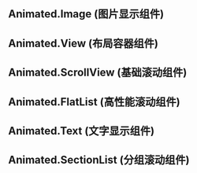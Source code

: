 ## Animated.Image (图片显示组件)

## Animated.View (布局容器组件)

## Animated.ScrollView (基础滚动组件)

## Animated.FlatList (高性能滚动组件)

## Animated.Text (文字显示组件)

## Animated.SectionList (分组滚动组件)
